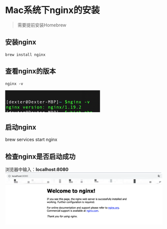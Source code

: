# Mac系统下nginx的安装

> 需要提前安装Homebrew

## 安装nginx

```
brew install nginx
```

## 查看nginx的版本

```
nginx -v
```

![](/assets/服务器后端开发-nginx安装-1.png)

## 启动nginx

brew services start nginx

## 检查nginx是否启动成功

浏览器中输入：**localhost:8080**
![](/assets/服务器后端开发-nginx安装-2.png)



